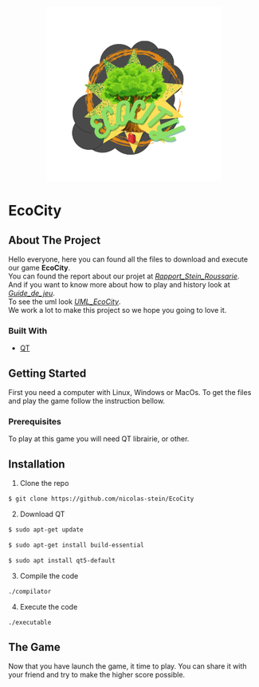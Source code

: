 <div align="center">
  <a href="https://github.com/nicolas-stein/EcoCity">
    <img src="logo.png" alt="Logo" width="350" height="350">
  </a>
</div>

# EcoCity
## About The Project
Hello everyone, here you can found all the files to download and execute our game **EcoCity**. <br />
You can found the report about our projet at [*Rapport_Stein_Roussarie*](https://github.com/nicolas-stein/EcoCity/blob/master/Rapport_Stein_Roussarie.pdf). <br />
And if you want to know more about how to play and history look at [*Guide_de_jeu*](https://github.com/nicolas-stein/EcoCity/blob/master/Guide_de_jeu.pdf). <br />
To see the uml look [*UML_EcoCity*](https://github.com/nicolas-stein/EcoCity/blob/master/UML_EcoCity.png). <br />
We work a lot to make this project so we hope you going to love it. <br />

### Built With
- [QT](https://www.qt.io/ "QT")

## Getting Started
First you need a computer with Linux, Windows or MacOs. To get the files and play the game follow the instruction bellow.

### Prerequisites
To play at this game you will need QT librairie, or other.

## Installation
1. Clone the repo
  ```sh
  $ git clone https://github.com/nicolas-stein/EcoCity
  ```
 
2. Download QT
```sh
$ sudo apt-get update
```
```sh
$ sudo apt-get install build-essential
```
```sh
$ sudo apt install qt5-default
```

3. Compile the code
```sh
./compilator
```

4. Execute the code
  ```sh
  ./executable
  ```

## The Game
Now that you have launch the game, it time to play. You can share it with your friend and try to make the higher score possible.


